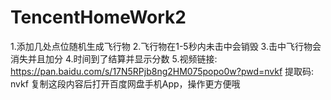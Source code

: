 # TencentHomeWork2
1.添加几处点位随机生成飞行物
2.飞行物在1-5秒内未击中会销毁
3.击中飞行物会消失并且加分
4.时间到了结算并显示分数
5.视频链接: https://pan.baidu.com/s/17N5RPjb8ng2HM075popo0w?pwd=nvkf 提取码: nvkf 复制这段内容后打开百度网盘手机App，操作更方便哦
